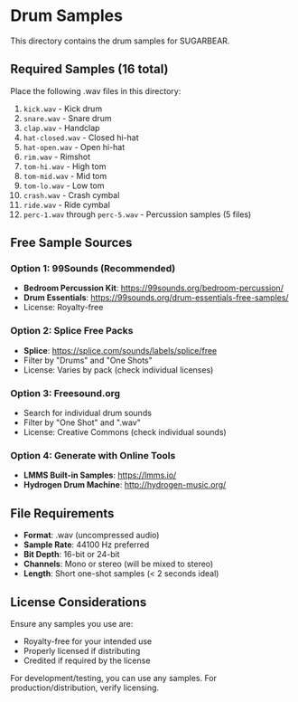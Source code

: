 # Drum Samples

This directory contains the drum samples for SUGARBEAR.

## Required Samples (16 total)

Place the following .wav files in this directory:

1. `kick.wav` - Kick drum
2. `snare.wav` - Snare drum
3. `clap.wav` - Handclap
4. `hat-closed.wav` - Closed hi-hat
5. `hat-open.wav` - Open hi-hat
6. `rim.wav` - Rimshot
7. `tom-hi.wav` - High tom
8. `tom-mid.wav` - Mid tom
9. `tom-lo.wav` - Low tom
10. `crash.wav` - Crash cymbal
11. `ride.wav` - Ride cymbal
12. `perc-1.wav` through `perc-5.wav` - Percussion samples (5 files)

## Free Sample Sources

### Option 1: 99Sounds (Recommended)
- **Bedroom Percussion Kit**: https://99sounds.org/bedroom-percussion/
- **Drum Essentials**: https://99sounds.org/drum-essentials-free-samples/
- License: Royalty-free

### Option 2: Splice Free Packs
- **Splice**: https://splice.com/sounds/labels/splice/free
- Filter by "Drums" and "One Shots"
- License: Varies by pack (check individual licenses)

### Option 3: Freesound.org
- Search for individual drum sounds
- Filter by "One Shot" and ".wav"
- License: Creative Commons (check individual sounds)

### Option 4: Generate with Online Tools
- **LMMS Built-in Samples**: https://lmms.io/
- **Hydrogen Drum Machine**: http://hydrogen-music.org/

## File Requirements

- **Format**: .wav (uncompressed audio)
- **Sample Rate**: 44100 Hz preferred
- **Bit Depth**: 16-bit or 24-bit
- **Channels**: Mono or stereo (will be mixed to stereo)
- **Length**: Short one-shot samples (< 2 seconds ideal)

## License Considerations

Ensure any samples you use are:
- Royalty-free for your intended use
- Properly licensed if distributing
- Credited if required by the license

For development/testing, you can use any samples. For production/distribution, verify licensing.
